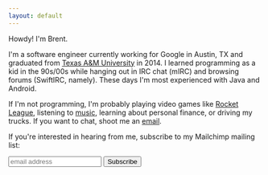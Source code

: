 ```yaml
---
layout: default
---
```


Howdy! I'm Brent.

I'm a software engineer currently working for Google in Austin, TX and
graduated from [Texas A&amp;M University](http://www.tamu.edu) in 2014. I
learned programming as a kid in the 90s/00s while hanging out in IRC chat (mIRC) and browsing forums (SwiftIRC, namely). These days I'm most experienced with Java and Android.

If I'm not programming, I'm probably playing video games like
[Rocket League](https://rocketleague.tracker.network/profile/steam/76561198099061550),
listening to [music](https://www.last.fm/user/brentwalther), learning about
personal finance, or driving my trucks. If you want to chat, shoot me an
[email](mailto:brent@walther.io).

If you're interested in hearing from me, subscribe to my Mailchimp mailing list:

<div id="mc_embed_signup">
  <form action="https://brentwalther.us20.list-manage.com/subscribe/post?u=ed16f148131e1569d3a16bd5a&id=af448a4a3f" method="post" id="mc-embedded-subscribe-form" name="mc-embedded-subscribe-form" target="_blank" novalidate>
    <input type="email" value="" name="EMAIL" class="email" id="mce-EMAIL" placeholder="email address" required>
    <input type="hidden" name="b_ed16f148131e1569d3a16bd5a_af448a4a3f" tabindex="-1" value="">
    <button type="submit" value="Subscribe" name="subscribe" id="mc-embedded-subscribe">Subscribe</button>
  </form>
</div>
